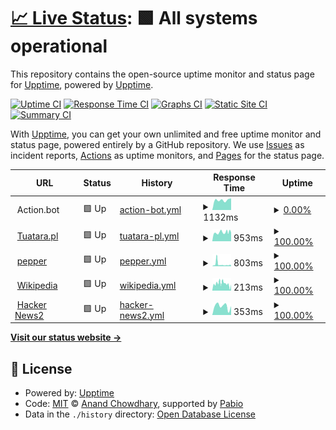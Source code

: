 # [📈 Live Status](https://demo.upptime.js.org): <!--live status--> **🟩 All systems operational**

This repository contains the open-source uptime monitor and status page for [Upptime](https://upptime.js.org), powered by [Upptime](https://github.com/upptime/upptime).

[![Uptime CI](https://github.com/trytry123-ops/TuataraStatusPage/workflows/Uptime%20CI/badge.svg)](https://github.com/trytry123-ops/TuataraStatusPage/actions?query=workflow%3A%22Uptime+CI%22)
[![Response Time CI](https://github.com/trytry123-ops/TuataraStatusPage/workflows/Response%20Time%20CI/badge.svg)](https://github.com/trytry123-ops/TuataraStatusPage/actions?query=workflow%3A%22Response+Time+CI%22)
[![Graphs CI](https://github.com/trytry123-ops/TuataraStatusPage/workflows/Graphs%20CI/badge.svg)](https://github.com/trytry123-ops/TuataraStatusPage/actions?query=workflow%3A%22Graphs+CI%22)
[![Static Site CI](https://github.com/trytry123-ops/TuataraStatusPage/workflows/Static%20Site%20CI/badge.svg)](https://github.com/trytry123-ops/TuataraStatusPage/actions?query=workflow%3A%22Static+Site+CI%22)
[![Summary CI](https://github.com/trytry123-ops/TuataraStatusPage/workflows/Summary%20CI/badge.svg)](https://github.com/trytry123-ops/TuataraStatusPage/actions?query=workflow%3A%22Summary+CI%22)

With [Upptime](https://upptime.js.org), you can get your own unlimited and free uptime monitor and status page, powered entirely by a GitHub repository. We use [Issues](https://github.com/upptime/upptime/issues) as incident reports, [Actions](https://github.com/trytry123-ops/TuataraStatusPage/actions) as uptime monitors, and [Pages](https://demo.upptime.js.org) for the status page.

<!--start: status pages-->
<!-- This summary is generated by Upptime (https://github.com/upptime/upptime) -->
<!-- Do not edit this manually, your changes will be overwritten -->
<!-- prettier-ignore -->
| URL | Status | History | Response Time | Uptime |
| --- | ------ | ------- | ------------- | ------ |
| <img alt="" src="https://icons.duckduckgo.com/ip3/null.ico" height="13"> Action.bot | 🟩 Up | [action-bot.yml](https://github.com/trytry123-ops/TuataraStatusPage/commits/HEAD/history/action-bot.yml) | <details><summary><img alt="Response time graph" src="./graphs/action-bot/response-time-week.png" height="20"> 1132ms</summary><br><a href="https://trytry123-ops.github.io/TuataraStatusPage/history/action-bot"><img alt="Response time 1129" src="https://img.shields.io/endpoint?url=https%3A%2F%2Fraw.githubusercontent.com%2Ftrytry123-ops%2FTuataraStatusPage%2FHEAD%2Fapi%2Faction-bot%2Fresponse-time.json"></a><br><a href="https://trytry123-ops.github.io/TuataraStatusPage/history/action-bot"><img alt="24-hour response time 1243" src="https://img.shields.io/endpoint?url=https%3A%2F%2Fraw.githubusercontent.com%2Ftrytry123-ops%2FTuataraStatusPage%2FHEAD%2Fapi%2Faction-bot%2Fresponse-time-day.json"></a><br><a href="https://trytry123-ops.github.io/TuataraStatusPage/history/action-bot"><img alt="7-day response time 1132" src="https://img.shields.io/endpoint?url=https%3A%2F%2Fraw.githubusercontent.com%2Ftrytry123-ops%2FTuataraStatusPage%2FHEAD%2Fapi%2Faction-bot%2Fresponse-time-week.json"></a><br><a href="https://trytry123-ops.github.io/TuataraStatusPage/history/action-bot"><img alt="30-day response time 1129" src="https://img.shields.io/endpoint?url=https%3A%2F%2Fraw.githubusercontent.com%2Ftrytry123-ops%2FTuataraStatusPage%2FHEAD%2Fapi%2Faction-bot%2Fresponse-time-month.json"></a><br><a href="https://trytry123-ops.github.io/TuataraStatusPage/history/action-bot"><img alt="1-year response time 1129" src="https://img.shields.io/endpoint?url=https%3A%2F%2Fraw.githubusercontent.com%2Ftrytry123-ops%2FTuataraStatusPage%2FHEAD%2Fapi%2Faction-bot%2Fresponse-time-year.json"></a></details> | <details><summary><a href="https://trytry123-ops.github.io/TuataraStatusPage/history/action-bot">0.00%</a></summary><a href="https://trytry123-ops.github.io/TuataraStatusPage/history/action-bot"><img alt="All-time uptime 0.00%" src="https://img.shields.io/endpoint?url=https%3A%2F%2Fraw.githubusercontent.com%2Ftrytry123-ops%2FTuataraStatusPage%2FHEAD%2Fapi%2Faction-bot%2Fuptime.json"></a><br><a href="https://trytry123-ops.github.io/TuataraStatusPage/history/action-bot"><img alt="24-hour uptime 0.00%" src="https://img.shields.io/endpoint?url=https%3A%2F%2Fraw.githubusercontent.com%2Ftrytry123-ops%2FTuataraStatusPage%2FHEAD%2Fapi%2Faction-bot%2Fuptime-day.json"></a><br><a href="https://trytry123-ops.github.io/TuataraStatusPage/history/action-bot"><img alt="7-day uptime 0.00%" src="https://img.shields.io/endpoint?url=https%3A%2F%2Fraw.githubusercontent.com%2Ftrytry123-ops%2FTuataraStatusPage%2FHEAD%2Fapi%2Faction-bot%2Fuptime-week.json"></a><br><a href="https://trytry123-ops.github.io/TuataraStatusPage/history/action-bot"><img alt="30-day uptime 0.00%" src="https://img.shields.io/endpoint?url=https%3A%2F%2Fraw.githubusercontent.com%2Ftrytry123-ops%2FTuataraStatusPage%2FHEAD%2Fapi%2Faction-bot%2Fuptime-month.json"></a><br><a href="https://trytry123-ops.github.io/TuataraStatusPage/history/action-bot"><img alt="1-year uptime 0.00%" src="https://img.shields.io/endpoint?url=https%3A%2F%2Fraw.githubusercontent.com%2Ftrytry123-ops%2FTuataraStatusPage%2FHEAD%2Fapi%2Faction-bot%2Fuptime-year.json"></a></details>
| <img alt="" src="https://icons.duckduckgo.com/ip3/tuatara.pl.ico" height="13"> [Tuatara.pl](https://tuatara.pl/) | 🟩 Up | [tuatara-pl.yml](https://github.com/trytry123-ops/TuataraStatusPage/commits/HEAD/history/tuatara-pl.yml) | <details><summary><img alt="Response time graph" src="./graphs/tuatara-pl/response-time-week.png" height="20"> 953ms</summary><br><a href="https://trytry123-ops.github.io/TuataraStatusPage/history/tuatara-pl"><img alt="Response time 1015" src="https://img.shields.io/endpoint?url=https%3A%2F%2Fraw.githubusercontent.com%2Ftrytry123-ops%2FTuataraStatusPage%2FHEAD%2Fapi%2Ftuatara-pl%2Fresponse-time.json"></a><br><a href="https://trytry123-ops.github.io/TuataraStatusPage/history/tuatara-pl"><img alt="24-hour response time 1013" src="https://img.shields.io/endpoint?url=https%3A%2F%2Fraw.githubusercontent.com%2Ftrytry123-ops%2FTuataraStatusPage%2FHEAD%2Fapi%2Ftuatara-pl%2Fresponse-time-day.json"></a><br><a href="https://trytry123-ops.github.io/TuataraStatusPage/history/tuatara-pl"><img alt="7-day response time 953" src="https://img.shields.io/endpoint?url=https%3A%2F%2Fraw.githubusercontent.com%2Ftrytry123-ops%2FTuataraStatusPage%2FHEAD%2Fapi%2Ftuatara-pl%2Fresponse-time-week.json"></a><br><a href="https://trytry123-ops.github.io/TuataraStatusPage/history/tuatara-pl"><img alt="30-day response time 1015" src="https://img.shields.io/endpoint?url=https%3A%2F%2Fraw.githubusercontent.com%2Ftrytry123-ops%2FTuataraStatusPage%2FHEAD%2Fapi%2Ftuatara-pl%2Fresponse-time-month.json"></a><br><a href="https://trytry123-ops.github.io/TuataraStatusPage/history/tuatara-pl"><img alt="1-year response time 1015" src="https://img.shields.io/endpoint?url=https%3A%2F%2Fraw.githubusercontent.com%2Ftrytry123-ops%2FTuataraStatusPage%2FHEAD%2Fapi%2Ftuatara-pl%2Fresponse-time-year.json"></a></details> | <details><summary><a href="https://trytry123-ops.github.io/TuataraStatusPage/history/tuatara-pl">100.00%</a></summary><a href="https://trytry123-ops.github.io/TuataraStatusPage/history/tuatara-pl"><img alt="All-time uptime 99.90%" src="https://img.shields.io/endpoint?url=https%3A%2F%2Fraw.githubusercontent.com%2Ftrytry123-ops%2FTuataraStatusPage%2FHEAD%2Fapi%2Ftuatara-pl%2Fuptime.json"></a><br><a href="https://trytry123-ops.github.io/TuataraStatusPage/history/tuatara-pl"><img alt="24-hour uptime 100.00%" src="https://img.shields.io/endpoint?url=https%3A%2F%2Fraw.githubusercontent.com%2Ftrytry123-ops%2FTuataraStatusPage%2FHEAD%2Fapi%2Ftuatara-pl%2Fuptime-day.json"></a><br><a href="https://trytry123-ops.github.io/TuataraStatusPage/history/tuatara-pl"><img alt="7-day uptime 100.00%" src="https://img.shields.io/endpoint?url=https%3A%2F%2Fraw.githubusercontent.com%2Ftrytry123-ops%2FTuataraStatusPage%2FHEAD%2Fapi%2Ftuatara-pl%2Fuptime-week.json"></a><br><a href="https://trytry123-ops.github.io/TuataraStatusPage/history/tuatara-pl"><img alt="30-day uptime 99.90%" src="https://img.shields.io/endpoint?url=https%3A%2F%2Fraw.githubusercontent.com%2Ftrytry123-ops%2FTuataraStatusPage%2FHEAD%2Fapi%2Ftuatara-pl%2Fuptime-month.json"></a><br><a href="https://trytry123-ops.github.io/TuataraStatusPage/history/tuatara-pl"><img alt="1-year uptime 99.90%" src="https://img.shields.io/endpoint?url=https%3A%2F%2Fraw.githubusercontent.com%2Ftrytry123-ops%2FTuataraStatusPage%2FHEAD%2Fapi%2Ftuatara-pl%2Fuptime-year.json"></a></details>
| <img alt="" src="https://icons.duckduckgo.com/ip3/www.pepper.pl.ico" height="13"> [pepper](https://www.pepper.pl/nowe) | 🟩 Up | [pepper.yml](https://github.com/trytry123-ops/TuataraStatusPage/commits/HEAD/history/pepper.yml) | <details><summary><img alt="Response time graph" src="./graphs/pepper/response-time-week.png" height="20"> 803ms</summary><br><a href="https://trytry123-ops.github.io/TuataraStatusPage/history/pepper"><img alt="Response time 571" src="https://img.shields.io/endpoint?url=https%3A%2F%2Fraw.githubusercontent.com%2Ftrytry123-ops%2FTuataraStatusPage%2FHEAD%2Fapi%2Fpepper%2Fresponse-time.json"></a><br><a href="https://trytry123-ops.github.io/TuataraStatusPage/history/pepper"><img alt="24-hour response time 472" src="https://img.shields.io/endpoint?url=https%3A%2F%2Fraw.githubusercontent.com%2Ftrytry123-ops%2FTuataraStatusPage%2FHEAD%2Fapi%2Fpepper%2Fresponse-time-day.json"></a><br><a href="https://trytry123-ops.github.io/TuataraStatusPage/history/pepper"><img alt="7-day response time 803" src="https://img.shields.io/endpoint?url=https%3A%2F%2Fraw.githubusercontent.com%2Ftrytry123-ops%2FTuataraStatusPage%2FHEAD%2Fapi%2Fpepper%2Fresponse-time-week.json"></a><br><a href="https://trytry123-ops.github.io/TuataraStatusPage/history/pepper"><img alt="30-day response time 571" src="https://img.shields.io/endpoint?url=https%3A%2F%2Fraw.githubusercontent.com%2Ftrytry123-ops%2FTuataraStatusPage%2FHEAD%2Fapi%2Fpepper%2Fresponse-time-month.json"></a><br><a href="https://trytry123-ops.github.io/TuataraStatusPage/history/pepper"><img alt="1-year response time 571" src="https://img.shields.io/endpoint?url=https%3A%2F%2Fraw.githubusercontent.com%2Ftrytry123-ops%2FTuataraStatusPage%2FHEAD%2Fapi%2Fpepper%2Fresponse-time-year.json"></a></details> | <details><summary><a href="https://trytry123-ops.github.io/TuataraStatusPage/history/pepper">100.00%</a></summary><a href="https://trytry123-ops.github.io/TuataraStatusPage/history/pepper"><img alt="All-time uptime 100.00%" src="https://img.shields.io/endpoint?url=https%3A%2F%2Fraw.githubusercontent.com%2Ftrytry123-ops%2FTuataraStatusPage%2FHEAD%2Fapi%2Fpepper%2Fuptime.json"></a><br><a href="https://trytry123-ops.github.io/TuataraStatusPage/history/pepper"><img alt="24-hour uptime 100.00%" src="https://img.shields.io/endpoint?url=https%3A%2F%2Fraw.githubusercontent.com%2Ftrytry123-ops%2FTuataraStatusPage%2FHEAD%2Fapi%2Fpepper%2Fuptime-day.json"></a><br><a href="https://trytry123-ops.github.io/TuataraStatusPage/history/pepper"><img alt="7-day uptime 100.00%" src="https://img.shields.io/endpoint?url=https%3A%2F%2Fraw.githubusercontent.com%2Ftrytry123-ops%2FTuataraStatusPage%2FHEAD%2Fapi%2Fpepper%2Fuptime-week.json"></a><br><a href="https://trytry123-ops.github.io/TuataraStatusPage/history/pepper"><img alt="30-day uptime 100.00%" src="https://img.shields.io/endpoint?url=https%3A%2F%2Fraw.githubusercontent.com%2Ftrytry123-ops%2FTuataraStatusPage%2FHEAD%2Fapi%2Fpepper%2Fuptime-month.json"></a><br><a href="https://trytry123-ops.github.io/TuataraStatusPage/history/pepper"><img alt="1-year uptime 100.00%" src="https://img.shields.io/endpoint?url=https%3A%2F%2Fraw.githubusercontent.com%2Ftrytry123-ops%2FTuataraStatusPage%2FHEAD%2Fapi%2Fpepper%2Fuptime-year.json"></a></details>
| <img alt="" src="https://icons.duckduckgo.com/ip3/en.wikipedia.org.ico" height="13"> [Wikipedia](https://en.wikipedia.org) | 🟩 Up | [wikipedia.yml](https://github.com/trytry123-ops/TuataraStatusPage/commits/HEAD/history/wikipedia.yml) | <details><summary><img alt="Response time graph" src="./graphs/wikipedia/response-time-week.png" height="20"> 213ms</summary><br><a href="https://trytry123-ops.github.io/TuataraStatusPage/history/wikipedia"><img alt="Response time 203" src="https://img.shields.io/endpoint?url=https%3A%2F%2Fraw.githubusercontent.com%2Ftrytry123-ops%2FTuataraStatusPage%2FHEAD%2Fapi%2Fwikipedia%2Fresponse-time.json"></a><br><a href="https://trytry123-ops.github.io/TuataraStatusPage/history/wikipedia"><img alt="24-hour response time 160" src="https://img.shields.io/endpoint?url=https%3A%2F%2Fraw.githubusercontent.com%2Ftrytry123-ops%2FTuataraStatusPage%2FHEAD%2Fapi%2Fwikipedia%2Fresponse-time-day.json"></a><br><a href="https://trytry123-ops.github.io/TuataraStatusPage/history/wikipedia"><img alt="7-day response time 213" src="https://img.shields.io/endpoint?url=https%3A%2F%2Fraw.githubusercontent.com%2Ftrytry123-ops%2FTuataraStatusPage%2FHEAD%2Fapi%2Fwikipedia%2Fresponse-time-week.json"></a><br><a href="https://trytry123-ops.github.io/TuataraStatusPage/history/wikipedia"><img alt="30-day response time 203" src="https://img.shields.io/endpoint?url=https%3A%2F%2Fraw.githubusercontent.com%2Ftrytry123-ops%2FTuataraStatusPage%2FHEAD%2Fapi%2Fwikipedia%2Fresponse-time-month.json"></a><br><a href="https://trytry123-ops.github.io/TuataraStatusPage/history/wikipedia"><img alt="1-year response time 203" src="https://img.shields.io/endpoint?url=https%3A%2F%2Fraw.githubusercontent.com%2Ftrytry123-ops%2FTuataraStatusPage%2FHEAD%2Fapi%2Fwikipedia%2Fresponse-time-year.json"></a></details> | <details><summary><a href="https://trytry123-ops.github.io/TuataraStatusPage/history/wikipedia">100.00%</a></summary><a href="https://trytry123-ops.github.io/TuataraStatusPage/history/wikipedia"><img alt="All-time uptime 100.00%" src="https://img.shields.io/endpoint?url=https%3A%2F%2Fraw.githubusercontent.com%2Ftrytry123-ops%2FTuataraStatusPage%2FHEAD%2Fapi%2Fwikipedia%2Fuptime.json"></a><br><a href="https://trytry123-ops.github.io/TuataraStatusPage/history/wikipedia"><img alt="24-hour uptime 100.00%" src="https://img.shields.io/endpoint?url=https%3A%2F%2Fraw.githubusercontent.com%2Ftrytry123-ops%2FTuataraStatusPage%2FHEAD%2Fapi%2Fwikipedia%2Fuptime-day.json"></a><br><a href="https://trytry123-ops.github.io/TuataraStatusPage/history/wikipedia"><img alt="7-day uptime 100.00%" src="https://img.shields.io/endpoint?url=https%3A%2F%2Fraw.githubusercontent.com%2Ftrytry123-ops%2FTuataraStatusPage%2FHEAD%2Fapi%2Fwikipedia%2Fuptime-week.json"></a><br><a href="https://trytry123-ops.github.io/TuataraStatusPage/history/wikipedia"><img alt="30-day uptime 100.00%" src="https://img.shields.io/endpoint?url=https%3A%2F%2Fraw.githubusercontent.com%2Ftrytry123-ops%2FTuataraStatusPage%2FHEAD%2Fapi%2Fwikipedia%2Fuptime-month.json"></a><br><a href="https://trytry123-ops.github.io/TuataraStatusPage/history/wikipedia"><img alt="1-year uptime 100.00%" src="https://img.shields.io/endpoint?url=https%3A%2F%2Fraw.githubusercontent.com%2Ftrytry123-ops%2FTuataraStatusPage%2FHEAD%2Fapi%2Fwikipedia%2Fuptime-year.json"></a></details>
| <img alt="" src="https://icons.duckduckgo.com/ip3/news.ycombinator.com.ico" height="13"> [Hacker News2](https://news.ycombinator.com) | 🟩 Up | [hacker-news2.yml](https://github.com/trytry123-ops/TuataraStatusPage/commits/HEAD/history/hacker-news2.yml) | <details><summary><img alt="Response time graph" src="./graphs/hacker-news2/response-time-week.png" height="20"> 353ms</summary><br><a href="https://trytry123-ops.github.io/TuataraStatusPage/history/hacker-news2"><img alt="Response time 353" src="https://img.shields.io/endpoint?url=https%3A%2F%2Fraw.githubusercontent.com%2Ftrytry123-ops%2FTuataraStatusPage%2FHEAD%2Fapi%2Fhacker-news2%2Fresponse-time.json"></a><br><a href="https://trytry123-ops.github.io/TuataraStatusPage/history/hacker-news2"><img alt="24-hour response time 333" src="https://img.shields.io/endpoint?url=https%3A%2F%2Fraw.githubusercontent.com%2Ftrytry123-ops%2FTuataraStatusPage%2FHEAD%2Fapi%2Fhacker-news2%2Fresponse-time-day.json"></a><br><a href="https://trytry123-ops.github.io/TuataraStatusPage/history/hacker-news2"><img alt="7-day response time 353" src="https://img.shields.io/endpoint?url=https%3A%2F%2Fraw.githubusercontent.com%2Ftrytry123-ops%2FTuataraStatusPage%2FHEAD%2Fapi%2Fhacker-news2%2Fresponse-time-week.json"></a><br><a href="https://trytry123-ops.github.io/TuataraStatusPage/history/hacker-news2"><img alt="30-day response time 353" src="https://img.shields.io/endpoint?url=https%3A%2F%2Fraw.githubusercontent.com%2Ftrytry123-ops%2FTuataraStatusPage%2FHEAD%2Fapi%2Fhacker-news2%2Fresponse-time-month.json"></a><br><a href="https://trytry123-ops.github.io/TuataraStatusPage/history/hacker-news2"><img alt="1-year response time 353" src="https://img.shields.io/endpoint?url=https%3A%2F%2Fraw.githubusercontent.com%2Ftrytry123-ops%2FTuataraStatusPage%2FHEAD%2Fapi%2Fhacker-news2%2Fresponse-time-year.json"></a></details> | <details><summary><a href="https://trytry123-ops.github.io/TuataraStatusPage/history/hacker-news2">100.00%</a></summary><a href="https://trytry123-ops.github.io/TuataraStatusPage/history/hacker-news2"><img alt="All-time uptime 100.00%" src="https://img.shields.io/endpoint?url=https%3A%2F%2Fraw.githubusercontent.com%2Ftrytry123-ops%2FTuataraStatusPage%2FHEAD%2Fapi%2Fhacker-news2%2Fuptime.json"></a><br><a href="https://trytry123-ops.github.io/TuataraStatusPage/history/hacker-news2"><img alt="24-hour uptime 100.00%" src="https://img.shields.io/endpoint?url=https%3A%2F%2Fraw.githubusercontent.com%2Ftrytry123-ops%2FTuataraStatusPage%2FHEAD%2Fapi%2Fhacker-news2%2Fuptime-day.json"></a><br><a href="https://trytry123-ops.github.io/TuataraStatusPage/history/hacker-news2"><img alt="7-day uptime 100.00%" src="https://img.shields.io/endpoint?url=https%3A%2F%2Fraw.githubusercontent.com%2Ftrytry123-ops%2FTuataraStatusPage%2FHEAD%2Fapi%2Fhacker-news2%2Fuptime-week.json"></a><br><a href="https://trytry123-ops.github.io/TuataraStatusPage/history/hacker-news2"><img alt="30-day uptime 100.00%" src="https://img.shields.io/endpoint?url=https%3A%2F%2Fraw.githubusercontent.com%2Ftrytry123-ops%2FTuataraStatusPage%2FHEAD%2Fapi%2Fhacker-news2%2Fuptime-month.json"></a><br><a href="https://trytry123-ops.github.io/TuataraStatusPage/history/hacker-news2"><img alt="1-year uptime 100.00%" src="https://img.shields.io/endpoint?url=https%3A%2F%2Fraw.githubusercontent.com%2Ftrytry123-ops%2FTuataraStatusPage%2FHEAD%2Fapi%2Fhacker-news2%2Fuptime-year.json"></a></details>

<!--end: status pages-->

[**Visit our status website →**](https://demo.upptime.js.org)

## 📄 License

- Powered by: [Upptime](https://github.com/upptime/upptime)
- Code: [MIT](./LICENSE) © [Anand Chowdhary](https://anandchowdhary.com), supported by [Pabio](https://pabio.com)
- Data in the `./history` directory: [Open Database License](https://opendatacommons.org/licenses/odbl/1-0/)
